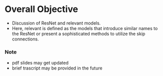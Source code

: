 # Overall Objective
<ul>
  <li>Discussion of ResNet and relevant models. </li>
  <li>Here, relevant is defined as the models that introduce similar names to the ResNet or present a sophisticated methods to utilize the skip connections.</li>
</ul>

### Note 
- pdf slides may get updated
- brief trascript may be provided in the future
